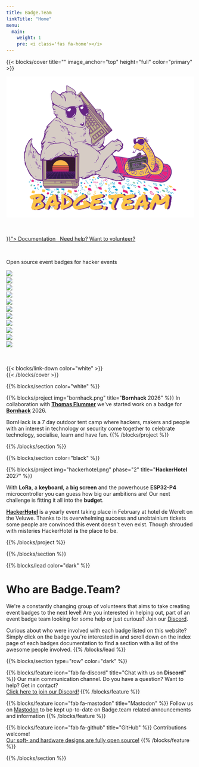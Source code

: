 ```yaml
---
title: Badge.Team
linkTitle: "Home"
menu:
  main:
    weight: 1
    pre: <i class='fas fa-home'></i>
---
```


{{< blocks/cover title="" image_anchor="top" height="full" color="primary" >}}
<div class="mx-auto">
<img src="stamp_80s.svg" />
<p>&nbsp;</p>
<a class="btn btn-lg btn-primary mr-3 mb-4" href="{{< relref "/docs" >}}">
Documentation <i class="fas fa-arrow-alt-circle-right ml-2"></i>
</a>
<a class="btn btn-lg btn-secondary mr-3 mb-4" href="https://discord.gg/7m5NTezkmR">&nbsp;
Need help? Want to volunteer? <i class="fab fa-discord ml-2 "></i>
</a>
<p>&nbsp;</p>
<p class="font-weight-bold">Open source event badges for hacker events</p>
<div class="homepage_badges">
<div><a href="/docs/badges/konsool/"><img src="/docs/badges/konsool/konsool.svg"/></a></div>
<div><a href="/docs/badges/hackerhotel-2024/"><img src="/docs/badges/hackerhotel-2024/hackerhotel2024.svg"/></a></div>
<div><a href="/docs/badges/mch2022/"><img src="/docs/badges/mch2022/mch2022.svg"/></a></div>
<div><a href="/docs/badges/sha2017/"><img src="/docs/badges/sha2017/sha2017.svg"/></a></div>
<div><a href="/docs/badges/hackerhotel-2020/"><img src="/docs/badges/hackerhotel-2020/hackerhotel2020.gif"/></a></div>
<div><a href="/docs/badges/hackerhotel-2019/"><img src="/docs/badges/hackerhotel-2019/hh2019.svg"/></a></div>
<div><a href="/docs/badges/campzone-2020/"><img src="/docs/badges/campzone-2020/cz2020.svg"/></a></div>
<div><a href="/docs/badges/campzone-2019/"><img src="/docs/badges/campzone-2019/cz2019.svg"/></a></div>
<div><a href="/docs/badges/disobey-2020/"><img src="/docs/badges/disobey-2020/badge.jpg"/></a></div>
<div><a href="/docs/badges/disobey-2019/"><img src="/docs/badges/disobey-2019/disobey2019.svg"/></a></div>
<div><a href="/docs/badges/eth0-2019/"><img src="/docs/badges/eth0-2019/eth0.svg"/></a></div>
</div>
<p>&nbsp;</p>
{{< blocks/link-down color="white" >}}
</div>
{{< /blocks/cover >}}

{{% blocks/section color="white" %}}

{{% blocks/project img="bornhack.png" title="**Bornhack** 2026" %}}
In collaboration with [**Thomas Flummer**](https://thomasflummer.com/) we've started work on a badge for [**Bornhack**](https://bornhack.dk) 2026.

BornHack is a 7 day outdoor tent camp where hackers, makers and people with an interest in technology or security come together to celebrate technology, socialise, learn and have fun.
{{% /blocks/project %}}

{{% /blocks/section %}}

{{% blocks/section color="black" %}}

{{% blocks/project img="hackerhotel.png" phase="2" title="**HackerHotel** 2027" %}}

With **LoRa**, a **keyboard**, a **big screen** and the powerhouse **ESP32-P4** microcontroller you can guess how big our ambitions are! Our next challenge is fitting it all into the **budget**.

[**HackerHotel**](https://hackerhotel.nl) is a yearly event taking place in February at hotel de Werelt on the Veluwe. Thanks to its overwhelming success and unobtainium tickets some people are convinced this event doesn't even exist. Though shrouded with misteries HackerHotel **is** the place to be.

{{% /blocks/project %}}

{{% /blocks/section %}}

{{% blocks/lead color="dark" %}}
<h1>Who are Badge.Team?</h1>

We're a constantly changing group of volunteers that aims to take creating event badges to the next level! Are you interested in helping out, part of an event badge team looking for some help or just curious? Join our [Discord](https://discord.gg/7m5NTezkmR).

Curious about who were involved with each badge listed on this website?<br />
Simply click on the badge you're interested in and scroll down on the index page of each badges documentation to find a section with a list of the awesome people involved.
{{% /blocks/lead %}}


{{% blocks/section type="row" color="dark" %}}

{{% blocks/feature icon="fab fa-discord" title="Chat with us on **Discord**" %}}
Our main communication channel. Do you have a question? Want to help? Get in contact?<br />
<a href="https://discord.gg/7m5NTezkmR">Click here to join our Discord!</a>
{{% /blocks/feature %}}

{{% blocks/feature icon="fab fa-mastodon" title="Mastodon" %}}
Follow us on <a href="https://hsnl.social/@badgeteam">Mastodon</a> to be kept up-to-date on Badge.team related announcements and information
{{% /blocks/feature %}}

{{% blocks/feature icon="fab fa-github" title="GitHub" %}}
Contributions welcome!<br />
<a href="https://github.com/badgeteam">Our soft- and hardware designs are fully open source!</a>
{{% /blocks/feature %}}

{{% /blocks/section %}}
